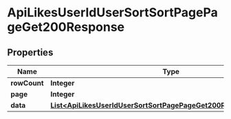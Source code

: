 

# ApiLikesUserIdUserSortSortPagePageGet200Response


## Properties

| Name | Type | Description | Notes |
|------------ | ------------- | ------------- | -------------|
|**rowCount** | **Integer** |  |  [optional] |
|**page** | **Integer** |  |  [optional] |
|**data** | [**List&lt;ApiLikesUserIdUserSortSortPagePageGet200ResponseDataInner&gt;**](ApiLikesUserIdUserSortSortPagePageGet200ResponseDataInner.md) |  |  [optional] |



